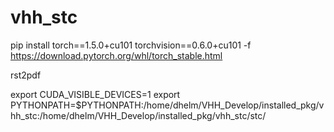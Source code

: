 # vhh_stc

pip install torch==1.5.0+cu101 torchvision==0.6.0+cu101 -f https://download.pytorch.org/whl/torch_stable.html



rst2pdf


export CUDA_VISIBLE_DEVICES=1
export PYTHONPATH=$PYTHONPATH:/home/dhelm/VHH_Develop/installed_pkg/vhh_stc:/home/dhelm/VHH_Develop/installed_pkg/vhh_stc/stc/